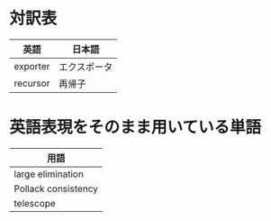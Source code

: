 # 対訳表

| 英語 | 日本語 |
| --- | --- |
| exporter | エクスポータ |
| recursor | 再帰子 |

# 英語表現をそのまま用いている単語

| 用語 |
| --- |
| large elimination |
| Pollack consistency |
| telescope |
